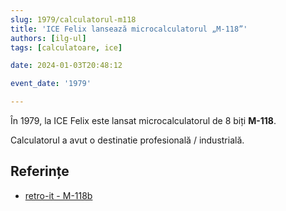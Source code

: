 ```yaml
---
slug: 1979/calculatorul-m118
title: 'ICE Felix lansează microcalculatorul „M-118”'
authors: [ilg-ul]
tags: [calculatoare, ice]

date: 2024-01-03T20:48:12

event_date: '1979'

---
```


În 1979, la ICE Felix este lansat microcalculatorul de 8 biți **M-118**.

<!-- truncate -->

Calculatorul a avut o destinatie profesională / industrială.

## Referințe

- [retro-it - M-118b](https://retroit.ro/product/m118b/)
